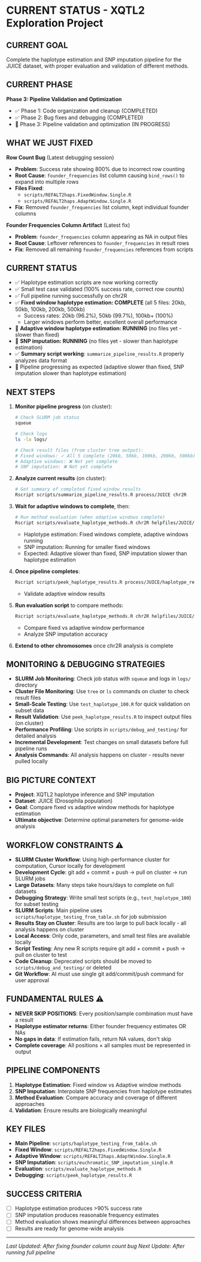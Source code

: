 # CURRENT STATUS - XQTL2 Exploration Project

## **CURRENT GOAL**
Complete the haplotype estimation and SNP imputation pipeline for the JUICE dataset, with proper evaluation and validation of different methods.

## **CURRENT PHASE**
**Phase 3: Pipeline Validation and Optimization**
- ✅ Phase 1: Code organization and cleanup (COMPLETED)
- ✅ Phase 2: Bug fixes and debugging (COMPLETED)
- 🔄 Phase 3: Pipeline validation and optimization (IN PROGRESS)

## **WHAT WE JUST FIXED**
**Row Count Bug** (Latest debugging session)
- **Problem**: Success rate showing 800% due to incorrect row counting
- **Root Cause**: `founder_frequencies` list column causing `bind_rows()` to expand into multiple rows
- **Files Fixed**: 
  - `scripts/REFALT2haps.FixedWindow.Single.R`
  - `scripts/REFALT2haps.AdaptWindow.Single.R`
- **Fix**: Removed `founder_frequencies` list column, kept individual founder columns

**Founder Frequencies Column Artifact** (Latest fix)
- **Problem**: `founder_frequencies` column appearing as NA in output files
- **Root Cause**: Leftover references to `founder_frequencies` in result rows
- **Fix**: Removed all remaining `founder_frequencies` references from scripts

## **CURRENT STATUS**
- ✅ Haplotype estimation scripts are now working correctly
- ✅ Small test case validated (100% success rate, correct row counts)
- ✅ Full pipeline running successfully on chr2R
- ✅ **Fixed window haplotype estimation: COMPLETE** (all 5 files: 20kb, 50kb, 100kb, 200kb, 500kb)
  - Success rates: 20kb (96.2%), 50kb (99.7%), 100kb+ (100%)
  - Larger windows perform better, excellent overall performance
- 🔄 **Adaptive window haplotype estimation: RUNNING** (no files yet - slower than fixed)
- 🔄 **SNP imputation: RUNNING** (no files yet - slower than haplotype estimation)
- ✅ **Summary script working**: `summarize_pipeline_results.R` properly analyzes data format
- 🎯 Pipeline progressing as expected (adaptive slower than fixed, SNP imputation slower than haplotype estimation)

## **NEXT STEPS**
1. **Monitor pipeline progress** (on cluster):
   ```bash
   # Check SLURM job status
   squeue
   
   # Check logs
   ls -la logs/
   
   # Check result files (from cluster tree output):
   # Fixed windows: ✓ All 5 complete (20kb, 50kb, 100kb, 200kb, 500kb)
   # Adaptive windows: ❌ Not yet complete
   # SNP imputation: ❌ Not yet complete
   ```
   
2. **Analyze current results** (on cluster):
   ```bash
   # Get summary of completed fixed window results
   Rscript scripts/summarize_pipeline_results.R process/JUICE chr2R
   ```
   
3. **Wait for adaptive windows to complete**, then:
   ```bash
   # Run method evaluation (when adaptive windows complete)
   Rscript scripts/evaluate_haplotype_methods.R chr2R helpfiles/JUICE/JUICE_haplotype_parameters.R process/JUICE
   ```
   
   - Haplotype estimation: Fixed windows complete, adaptive windows running
   - SNP imputation: Running for smaller fixed windows
   - Expected: Adaptive slower than fixed, SNP imputation slower than haplotype estimation

2. **Once pipeline completes**:
   ```bash
   Rscript scripts/peek_haplotype_results.R process/JUICE/haplotype_results/adaptive_window_h4_results_chr2R.RDS
   ```
   - Validate adaptive window results

3. **Run evaluation script** to compare methods:
   ```bash
   Rscript scripts/evaluate_haplotype_methods.R chr2R helpfiles/JUICE/JUICE_haplotype_parameters.R process/JUICE
   ```
   - Compare fixed vs adaptive window performance
   - Analyze SNP imputation accuracy

4. **Extend to other chromosomes** once chr2R analysis is complete

## **MONITORING & DEBUGGING STRATEGIES**
- **SLURM Job Monitoring**: Check job status with `squeue` and logs in `logs/` directory
- **Cluster File Monitoring**: Use `tree` or `ls` commands on cluster to check result files
- **Small-Scale Testing**: Use `test_haplotype_100.R` for quick validation on subset data
- **Result Validation**: Use `peek_haplotype_results.R` to inspect output files (on cluster)
- **Performance Profiling**: Use scripts in `scripts/debug_and_testing/` for detailed analysis
- **Incremental Development**: Test changes on small datasets before full pipeline runs
- **Analysis Commands**: All analysis happens on cluster - results never pulled locally

## **BIG PICTURE CONTEXT**
- **Project**: XQTL2 haplotype inference and SNP imputation
- **Dataset**: JUICE (Drosophila population)
- **Goal**: Compare fixed vs adaptive window methods for haplotype estimation
- **Ultimate objective**: Determine optimal parameters for genome-wide analysis

## **WORKFLOW CONSTRAINTS** ⚠️
- **SLURM Cluster Workflow**: Using high-performance cluster for computation, Cursor locally for development
- **Development Cycle**: git add + commit + push → pull on cluster → run SLURM jobs
- **Large Datasets**: Many steps take hours/days to complete on full datasets
- **Debugging Strategy**: Write small test scripts (e.g., `test_haplotype_100`) for subset testing
- **SLURM Scripts**: Main pipeline uses `scripts/haplotype_testing_from_table.sh` for job submission
- **Results Stay on Cluster**: Results are too large to pull back locally - all analysis happens on cluster
- **Local Access**: Only code, parameters, and small test files are available locally
- **Script Testing**: Any new R scripts require git add + commit + push → pull on cluster to test
- **Code Cleanup**: Deprecated scripts should be moved to `scripts/debug_and_testing/` or deleted
- **Git Workflow**: AI must use single git add/commit/push command for user approval

## **FUNDAMENTAL RULES** ⚠️
- **NEVER SKIP POSITIONS**: Every position/sample combination must have a result
- **Haplotype estimator returns**: Either founder frequency estimates OR NAs
- **No gaps in data**: If estimation fails, return NA values, don't skip
- **Complete coverage**: All positions × all samples must be represented in output

## **PIPELINE COMPONENTS**
1. **Haplotype Estimation**: Fixed window vs Adaptive window methods
2. **SNP Imputation**: Interpolate SNP frequencies from haplotype estimates
3. **Method Evaluation**: Compare accuracy and coverage of different approaches
4. **Validation**: Ensure results are biologically meaningful

## **KEY FILES**
- **Main Pipeline**: `scripts/haplotype_testing_from_table.sh`
- **Fixed Window**: `scripts/REFALT2haps.FixedWindow.Single.R`
- **Adaptive Window**: `scripts/REFALT2haps.AdaptWindow.Single.R`
- **SNP Imputation**: `scripts/euchromatic_SNP_imputation_single.R`
- **Evaluation**: `scripts/evaluate_haplotype_methods.R`
- **Debugging**: `scripts/peek_haplotype_results.R`

## **SUCCESS CRITERIA**
- [ ] Haplotype estimation produces >90% success rate
- [ ] SNP imputation produces reasonable frequency estimates
- [ ] Method evaluation shows meaningful differences between approaches
- [ ] Results are ready for genome-wide analysis

---
*Last Updated: After fixing founder column count bug*
*Next Update: After running full pipeline*
